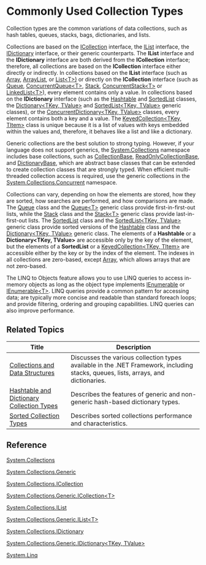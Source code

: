 # Commonly Used Collection Types

Collection types are the common variations of data collections, such as hash tables, queues, stacks, bags, dictionaries, and lists.

Collections are based on the [ICollection](https://dotnet.github.io/api/System.Collections.ICollection.html) interface, the [IList](https://dotnet.github.io/api/System.Collections.IList.html) interface, the [IDictionary](https://dotnet.github.io/api/System.Collections.IDictionary.html) interface, or their generic counterparts. The **IList** interface and the **IDictionary** interface are both derived from the **ICollection** interface; therefore, all collections are based on the **ICollection** interface either directly or indirectly. In collections based on the **IList** interface (such as [Array](https://dotnet.github.io/api/System.Array.html), [ArrayList](https://dotnet.github.io/api/System.Collections.ArrayList.html), or [List&lt;T&gt;)](https://dotnet.github.io/api/System.Collections.Generic.List%601.html) or directly on the **ICollection** interface (such as [Queue](https://dotnet.github.io/api/System.Collections.Queue.html), [ConcurrentQueue&lt;T&gt;](https://dotnet.github.io/api/System.Collections.Concurrent.ConcurrentQueue%601.html), [Stack](https://dotnet.github.io/api/System.Collections.Stack.html), [ConcurrentStack&lt;T&gt;](https://dotnet.github.io/api/System.Collections.Concurrent.ConcurrentStack%601.html) or [LinkedList&lt;T&gt;](https://dotnet.github.io/api/System.Collections.Generic.LinkedList%601.html)), every element contains only a value. In collections based on the **IDictionary** interface (such as the [Hashtable](https://dotnet.github.io/api/System.Collections.Hashtable.html) and [SortedList](https://dotnet.github.io/api/System.Collections.SortedList.html) classes, the [Dictionary&lt;TKey, TValue&gt;](https://dotnet.github.io/api/System.Collections.Generic.Dictionary%602.html) and [SortedList&lt;TKey, TValue&gt;](https://dotnet.github.io/api/System.Collections.Generic.SortedList%602.html) generic classes), or the [ConcurrentDictionary&lt;TKey, TValue&gt;](https://dotnet.github.io/api/System.Collections.Concurrent.ConcurrentDictionary%602.html) classes, every element contains both a key and a value. The [KeyedCollection&lt;TKey, TItem&gt;](https://dotnet.github.io/api/System.Collections.ObjectModel.KeyedCollection%602.html) class is unique because it is a list of values with keys embedded within the values and, therefore, it behaves like a list and like a dictionary.

Generic collections are the best solution to strong typing. However, if your language does not support generics, the [System.Collections](https://dotnet.github.io/api/System.Collections.html) namespace includes base collections, such as [CollectionBase](https://dotnet.github.io/api/System.Collections.CollectionBase.html), [ReadOnlyCollectionBase](https://dotnet.github.io/api/System.Collections.ReadOnlyCollectionBase.html), and [DictionaryBase](https://dotnet.github.io/api/System.Collections.DictionaryBase.html), which are abstract base classes that can be extended to create collection classes that are strongly typed. When efficient multi-threaded collection access is required, use the generic collections in the [System.Collections.Concurrent](https://dotnet.github.io/api/System.Collections.Concurrent.html) namespace.

Collections can vary, depending on how the elements are stored, how they are sorted, how searches are performed, and how comparisons are made. The [Queue](https://dotnet.github.io/api/System.Collections.Queue.html) class and the [Queue&lt;T&gt;](https://dotnet.github.io/api/System.Collections.Generic.Queue%601.html) generic class provide first-in-first-out lists, while the [Stack](https://dotnet.github.io/api/System.Collections.Stack.html) class and the [Stack&lt;T&gt;](https://dotnet.github.io/api/System.Collections.Generic.Stack%601.html) generic class provide last-in-first-out lists. The [SortedList](https://dotnet.github.io/api/System.Collections.SortedList.html) class and the [SortedList&lt;TKey, TValue&gt;](https://dotnet.github.io/api/System.Collections.Generic.SortedList%602.html) generic class provide sorted versions of the [Hashtable](https://dotnet.github.io/api/System.Collections.Hashtable.html) class and the [Dictionary&lt;TKey, TValue&gt;](https://dotnet.github.io/api/System.Collections.Generic.Dictionary%602.html) generic class. The elements of a **Hashtable** or a **Dictionary&lt;TKey, TValue&gt;** are accessible only by the key of the element, but the elements of a **SortedList** or a [KeyedCollection&lt;TKey, TItem&gt;](https://dotnet.github.io/api/System.Collections.ObjectModel.KeyedCollection%602.html) are accessible either by the key or by the index of the element. The indexes in all collections are zero-based, except [Array](https://dotnet.github.io/api/System.Array.html), which allows arrays that are not zero-based.

The LINQ to Objects feature allows you to use LINQ queries to access in-memory objects as long as the object type implements [IEnumerable](https://dotnet.github.io/api/System.Collections.IEnumerable.html) or [IEnumerable&lt;T&gt;](https://dotnet.github.io/api/System.Collections.Generic.IEnumerable%601.html). LINQ queries provide a common pattern for accessing data; are typically more concise and readable than standard foreach loops; and provide filtering, ordering and grouping capabilities. LINQ queries can also improve performance.

## Related Topics

Title | Description
----- | -----------
[Collections and Data Structures](Collections-and-Data-Structures.md) | Discusses the various collection types available in the .NET Framework, including stacks, queues, lists, arrays, and dictionaries.
[Hashtable and Dictionary Collection Types](collections/hashtableandDictionaryCollectionTypes.md) | Describes the features of generic and non-generic hash-based dictionary types.
[Sorted Collection Types](collections/sortedCollectionTypes.md) | Describes sorted collections performance and characteristics.

## Reference

[System.Collections](http://dotnet.github.io/api/System.Collections.html)

[System.Collections.Generic](http://dotnet.github.io/api/System.Collections.Generic.html)

[System.Collections.ICollection](https://dotnet.github.io/api/System.Collections.ICollection.html)

[System.Collections.Generic.ICollection&lt;T&gt;](https://dotnet.github.io/api/System.Collections.Generic.ICollection%601.html)

[System.Collections.IList](https://dotnet.github.io/api/System.Collections.IList.html)

[System.Collections.Generic.IList&lt;T&gt;](https://dotnet.github.io/api/System.Collections.Generic.IList%601.html)

[System.Collections.IDictionary](https://dotnet.github.io/api/System.Collections.IDictionary.html)

[System.Collections.Generic.IDictionary&lt;TKey, TValue&gt;](https://dotnet.github.io/api/System.Collections.Generic.IDictionary%602.html)

[System.Linq](http://dotnet.github.io/api/System.Linq.html)